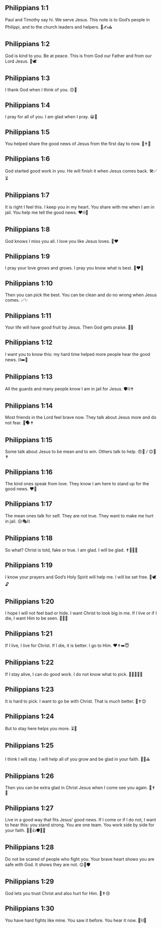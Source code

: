 ## Philippians 1:1
Paul and Timothy say hi. We serve Jesus. This note is to God’s people in Philippi, and to the church leaders and helpers. 👋✍️⛪️
## Philippians 1:2
God is kind to you. Be at peace. This is from God our Father and from our Lord Jesus. 🙏🕊️
## Philippians 1:3
I thank God when I think of you. 😊🙏
## Philippians 1:4
I pray for all of you. I am glad when I pray. 😀🙏
## Philippians 1:5
You helped share the good news of Jesus from the first day to now. 🤝✝️📣
## Philippians 1:6
God started good work in you. He will finish it when Jesus comes back. 🛠️✅⏳
## Philippians 1:7
It is right I feel this. I keep you in my heart. You share with me when I am in jail. You help me tell the good news. ❤️⛓️📣
## Philippians 1:8
God knows I miss you all. I love you like Jesus loves. 🙏❤️
## Philippians 1:9
I pray your love grows and grows. I pray you know what is best. 🌱❤️🧠
## Philippians 1:10
Then you can pick the best. You can be clean and do no wrong when Jesus comes. ✅✨
## Philippians 1:11
Your life will have good fruit by Jesus. Then God gets praise. 🍎🙌
## Philippians 1:12
I want you to know this: my hard time helped more people hear the good news. ⛓️➡️📣
## Philippians 1:13
All the guards and many people know I am in jail for Jesus. 🛡️⛓️✝️
## Philippians 1:14
Most friends in the Lord feel brave now. They talk about Jesus more and do not fear. 💪🗣️✝️
## Philippians 1:15
Some talk about Jesus to be mean and to win. Others talk to help. 😠🥇 / 😊🤝✝️
## Philippians 1:16
The kind ones speak from love. They know I am here to stand up for the good news. ❤️📣
## Philippians 1:17
The mean ones talk for self. They are not true. They want to make me hurt in jail. 😒🎭⛓️
## Philippians 1:18
So what? Christ is told, fake or true. I am glad. I will be glad. ✝️📣🙂🙂
## Philippians 1:19
I know your prayers and God’s Holy Spirit will help me. I will be set free. 🙏🕊️🔓
## Philippians 1:20
I hope I will not feel bad or hide. I want Christ to look big in me. If I live or if I die, I want Him to be seen. 🙏✨🙌
## Philippians 1:21
If I live, I live for Christ. If I die, it is better. I go to Him. ❤️✝️➡️😇
## Philippians 1:22
If I stay alive, I can do good work. I do not know what to pick. 🍎👷‍♂️🤷‍♂️
## Philippians 1:23
It is hard to pick. I want to go be with Christ. That is much better. 🛫✝️😊
## Philippians 1:24
But to stay here helps you more. ⏳🤝
## Philippians 1:25
I think I will stay. I will help all of you grow and be glad in your faith. 🌱😊⛪️
## Philippians 1:26
Then you can be extra glad in Christ Jesus when I come see you again. 🎉✝️👋
## Philippians 1:27
Live in a good way that fits Jesus’ good news. If I come or if I do not, I want to hear this: you stand strong. You are one team. You work side by side for your faith. 🚶‍♂️👍🛡️👫🤝
## Philippians 1:28
Do not be scared of people who fight you. Your brave heart shows you are safe with God. It shows they are not. 😌💪🛡️
## Philippians 1:29
God lets you trust Christ and also hurt for Him. 🙏✝️😢
## Philippians 1:30
You have hard fights like mine. You saw it before. You hear it now. 🥊⛓️📣
